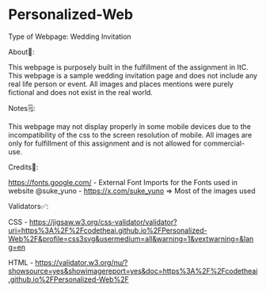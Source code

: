 # Personalized-Web

Type of Webpage: Wedding Invitation

About💫:

This webpage is purposely built in the fulfillment of the assignment in ItC. This webpage is a sample wedding invitation page and does not include any real life person or event. All images and places mentions were purely fictional and does not exist in the real world.

Notes🗒️:

This webpage may not display properly in some mobile devices due to the incompatibility of the css to the screen resolution of mobile.
All images are only for fulfillment of this assignment and is not allowed for commercial-use.

Credits🧾:

https://fonts.google.com/ - External Font Imports for the Fonts used in website
@suke_yuno - https://x.com/suke_yuno => Most of the images used

Validators✅:

CSS - https://jigsaw.w3.org/css-validator/validator?uri=https%3A%2F%2Fcodetheai.github.io%2FPersonalized-Web%2F&profile=css3svg&usermedium=all&warning=1&vextwarning=&lang=en 

HTML - https://validator.w3.org/nu/?showsource=yes&showimagereport=yes&doc=https%3A%2F%2Fcodetheai.github.io%2FPersonalized-Web%2F
